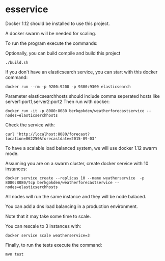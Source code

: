 # esservice


Docker 1.12 should be installed to use this project.

A docker swarm will be needed for scaling.

To run the program execute the commands:

Optionally, you can build compile and build this project

    ./build.sh

If you don't have an elasticsearch service, you can start with this docker command:

    docker run --rm -p 9200:9200 -p 9300:9300 elasticsearch

Parameter elasticsearchhosts should include comma seperated hosts like server1:port1,server2:port2
Then run with docker:

    docker run -it -p 8080:8080 berkgokden/weatherforecastservice --nodes=elasticserchhosts

Check the service with:

    curl 'http://localhost:8080/forecast?location=062250&forecastdate=2015-09-03'

To have a scalable load balanced system, we will use docker 1.12 swarm mode.

Assuming you are on a swarm cluster, create docker service with 10 instances:

    docker service create --replicas 10 --name weatherservice  -p 8080:8080/tcp berkgokden/weatherforecastservice --nodes=elasticserchhosts

All nodes will run the same instance and they will be node balaced.

You can add a dns load balancing in a production environment.

Note that it may take some time to scale.

You can rescale to 3 instances with:

    docker service scale weatherservice=3

Finally, to run the tests execute the command:

    mvn test

